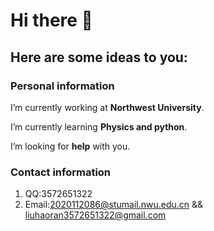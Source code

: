 # Hi there 👋
## Here are some ideas to you:
### Personal information
I’m currently working at **Northwest University**.

I’m currently learning **Physics and python**.

I’m looking for **help** with you.

### Contact information 
1. QQ:3572651322
1. Email:2020112086@stumail.nwu.edu.cn && liuhaoran3572651322@gmail.com
<!--
**lovejjxforever/lovejjxforever** is a ✨ _special_ ✨ repository because its `README.md` (this file) appears on your GitHub profile.

How to reach me: 3572651322@qq.com
- 🔭 I’m currently working on ...
- 🌱 I’m currently learning ...
- 👯 I’m looking to collaborate on ...
- 🤔 I’m looking for help with ...
- 💬 Ask me about ...
- 📫 How to reach me: ...
- 😄 Pronouns: ...
- ⚡ Fun fact: ...
-->
